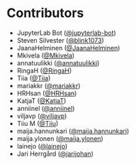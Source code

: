 # Contributors

* JupyterLab Bot ([@jupyterlab-bot](https://crowdin.com/profile/jupyterlab-bot))
* Steven Silvester ([@blink1073](https://crowdin.com/profile/blink1073))
* JaanaHelminen ([@JaanaHelminen](https://crowdin.com/profile/JaanaHelminen))
* Mkivela ([@Mkivela](https://crowdin.com/profile/Mkivela))
* annatuulikki ([@annatuulikki](https://crowdin.com/profile/annatuulikki))
* RingaH ([@RingaH](https://crowdin.com/profile/RingaH))
* Tiia ([@Tiia](https://crowdin.com/profile/Tiia))
* mariakkr ([@mariakkr](https://crowdin.com/profile/mariakkr))
* HRHsan ([@HRHsan](https://crowdin.com/profile/HRHsan))
* KatjaT ([@KatjaT](https://crowdin.com/profile/KatjaT))
* anniinel ([@anniinel](https://crowdin.com/profile/anniinel))
* viljavp ([@viljavp](https://crowdin.com/profile/viljavp))
* Tiiu M ([@Tiiu](https://crowdin.com/profile/Tiiu))
* maija.hannunkari ([@maija.hannunkari](https://crowdin.com/profile/maija.hannunkari))
* maija.ylonen ([@maija.ylonen](https://crowdin.com/profile/maija.ylonen))
* lainejo ([@lainejo](https://crowdin.com/profile/lainejo))
* Jari Herrgård ([@jarijohan](https://crowdin.com/profile/jarijohan))
